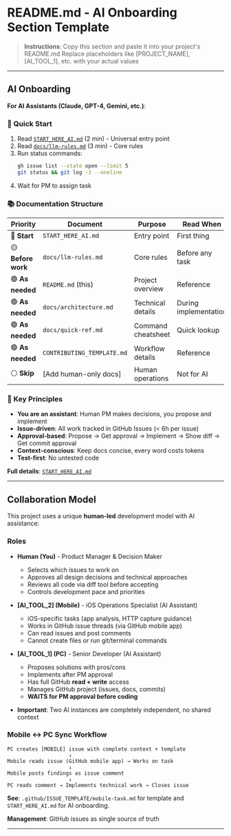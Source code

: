# README.md - AI Onboarding Section Template

> **Instructions**: Copy this section and paste it into your project's README.md
> Replace placeholders like [PROJECT_NAME], [AI_TOOL_1], etc. with your actual values

---

## AI Onboarding

**For AI Assistants (Claude, GPT-4, Gemini, etc.)**:

### 🚀 Quick Start
1. Read [`START_HERE_AI.md`](START_HERE_AI.md) (2 min) - Universal entry point
2. Read [`docs/llm-rules.md`](docs/llm-rules.md) (3 min) - Core rules
3. Run status commands:
   ```bash
   gh issue list --state open --limit 5
   git status && git log -3 --oneline
   ```
4. Wait for PM to assign task

### 📚 Documentation Structure

| Priority | Document | Purpose | Read When |
|----------|----------|---------|-----------|
| 🔴 **Start** | `START_HERE_AI.md` | Entry point | First thing |
| 🟡 **Before work** | `docs/llm-rules.md` | Core rules | Before any task |
| 🟢 **As needed** | `README.md` (this) | Project overview | Reference |
| 🟢 **As needed** | `docs/architecture.md` | Technical details | During implementation |
| 🟢 **As needed** | `docs/quick-ref.md` | Command cheatsheet | Quick lookup |
| 🟢 **As needed** | `CONTRIBUTING_TEMPLATE.md` | Workflow details | Reference |
| ⚪ **Skip** | [Add human-only docs] | Human operations | Not for AI |

### 🎯 Key Principles

- **You are an assistant**: Human PM makes decisions, you propose and implement
- **Issue-driven**: All work tracked in GitHub Issues (< 6h per issue)
- **Approval-based**: Propose → Get approval → Implement → Show diff → Get commit approval
- **Context-conscious**: Keep docs concise, every word costs tokens
- **Test-first**: No untested code

**Full details**: [`START_HERE_AI.md`](START_HERE_AI.md)

---

## Collaboration Model

This project uses a unique **human-led** development model with AI assistance:

### Roles

- **Human (You)** - Product Manager & Decision Maker
  - Selects which issues to work on
  - Approves all design decisions and technical approaches
  - Reviews all code via diff tool before accepting
  - Controls development pace and priorities

- **[AI_TOOL_2] (Mobile)** - iOS Operations Specialist (AI Assistant)
  - iOS-specific tasks (app analysis, HTTP capture guidance)
  - Works in GitHub issue threads (via GitHub mobile app)
  - Can read issues and post comments
  - Cannot create files or run git/terminal commands

- **[AI_TOOL_1] (PC)** - Senior Developer (AI Assistant)
  - Proposes solutions with pros/cons
  - Implements after PM approval
  - Has full GitHub **read + write** access
  - Manages GitHub project (issues, docs, commits)
  - **WAITS for PM approval before coding**

- **Important**: Two AI instances are completely independent, no shared context

### Mobile ↔ PC Sync Workflow

```
PC creates [MOBILE] issue with complete context + template
                    ↓
Mobile reads issue (GitHub mobile app) → Works on task
                    ↓
Mobile posts findings as issue comment
                    ↓
PC reads comment → Implements technical work → Closes issue
```

**See**: `.github/ISSUE_TEMPLATE/mobile-task.md` for template and `START_HERE_AI.md` for AI onboarding.

**Management**: GitHub issues as single source of truth

---
